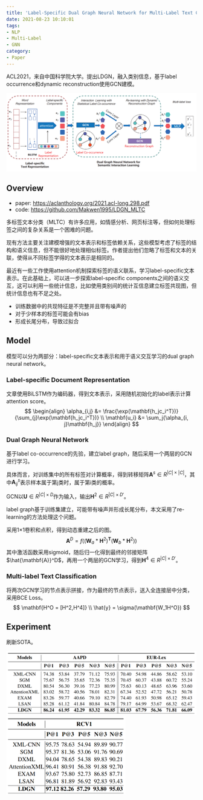 ```yaml
---
title: 'Label-Specific Dual Graph Neural Network for Multi-Label Text Classification'
date: 2021-08-23 10:10:01
tags:
- NLP
- Multi-Label
- GNN
category:
- Paper
---
```


ACL2021，来自中国科学院大学。提出LDGN，融入类别信息，基于label occurrence和dynamic reconstruction使用GCN建模。

<img src="Label-Specific-Dual-Graph-Neural-Network-for-Multi-Label-Text-Classification/image-20210823103052567.png" alt="image-20210823103052567" style="zoom:67%;" />

<!--more-->

## Overview

- paper: <https://aclanthology.org/2021.acl-long.298.pdf>
- code: <https://github.com/Makwen1995/LDGN_MLTC>

多标签文本分类（MLTC）有许多应用，如情感分析、网页标注等，但如何处理标签之间的复杂关系是一个困难的问题。

现有方法主要关注建模增强的文本表示和标签依赖关系，这些模型考虑了标签的结构和语义信息，但不能很好地处理相似标签。作者提出他们忽略了标签和文本的关联，使得从不同标签学得的文本表示是相同的。

最近有一些工作使用attention机制探索标签的语义联系，学习label-specific文本表示。在此基础上，可以进一步探索label-specific components之间的语义交互，这可以利用一些统计信息，比如使用类别间的统计互信息建立标签共现图，但统计信息也有不足之处。

- 训练数据中的共现特征是不完整并且带有噪声的
- 对于少样本的标签可能会有bias
- 形成长尾分布，导致过拟合

## Model

模型可以分为两部分：label-specific文本表示和用于语义交互学习的dual graph neural network。

### Label-specific Document Representation

文章使用BiLSTM作为编码器，得到文本表示，采用随机初始化的label表示计算attention score。
$$
\begin{align}
\alpha_{i,j} &= \frac{\exp(\mathbf{h_jc_i^T})}{\sum_{j}\exp(\mathbf{h_jc_i^T})} \\
\mathbf{u_i} &= \sum_j{\alpha_{i, j}\mathbf{h_j}}
\end{align}
$$

### Dual Graph Neural Network

基于label co-occurrence的先验，建立label graph，随后采用一个两层的GCN进行学习。

具体而言，对训练集中的所有标签对计算概率，得到转移矩阵$\mathbf{A}^s\in R^{|C|\times|C|}$，其中$\mathbf{A}^s_{ij}$表示样本属于第j类时，属于第i类的概率。

GCN以$\mathbf{U}\in R^{|C|\times D}$作为输入，输出$\mathbf{H}^2\in R^{|C|\times D'}$。

label graph基于训练集建立，可能带有噪声并形成长尾分布，本文采用了re-learning的方法处理这个问题。

采用1×1卷积和点积，得到动态重建之后的图。
$$
\mathbf{A}^D=f((\mathbf{W}_a*\mathbf{H}^2)^{\mathbf{T}}(\mathbf{W}_b*\mathbf{H}^2))
$$
其中激活函数采用sigmoid，随后归一化得到最终的邻接矩阵$\hat{\mathbf{A}}^D$，再用一个两层的GCN学习，得到$\mathbf{H}^4\in R^{|C|\times D'}$。

### Multi-label Text Classification

将两次GCN学习的节点表示拼接，作为最终的节点表示，送入全连接层中分类，采用BCE Loss。
$$
\mathbf{H^O = [H^2,H^4]} \\
\hat{y} = \sigma(\mathbf{W_1H^O})
$$

## Experiment

刷新SOTA。

<img src="Label-Specific-Dual-Graph-Neural-Network-for-Multi-Label-Text-Classification/image-20210823110708702.png" alt="image-20210823110708702" style="zoom: 50%;" />

<img src="Label-Specific-Dual-Graph-Neural-Network-for-Multi-Label-Text-Classification/image-20210823110727630.png" alt="image-20210823110727630" style="zoom: 50%;" />
